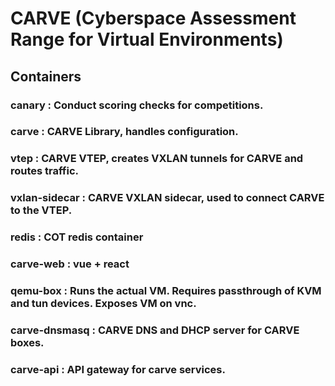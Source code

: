 # CARVE (Cyberspace Assessment Range for Virtual Environments)

## Containers
### canary : Conduct scoring checks for competitions. 
### carve : CARVE Library, handles configuration.
### vtep : CARVE VTEP, creates VXLAN tunnels for CARVE and routes traffic.
### vxlan-sidecar : CARVE VXLAN sidecar, used to connect CARVE to the VTEP.
### redis : COT redis container
### carve-web : vue + react 
### qemu-box : Runs the actual VM. Requires passthrough of KVM and tun devices. Exposes VM on vnc.
### carve-dnsmasq : CARVE DNS and DHCP server for CARVE boxes.
### carve-api : API gateway for carve services.   